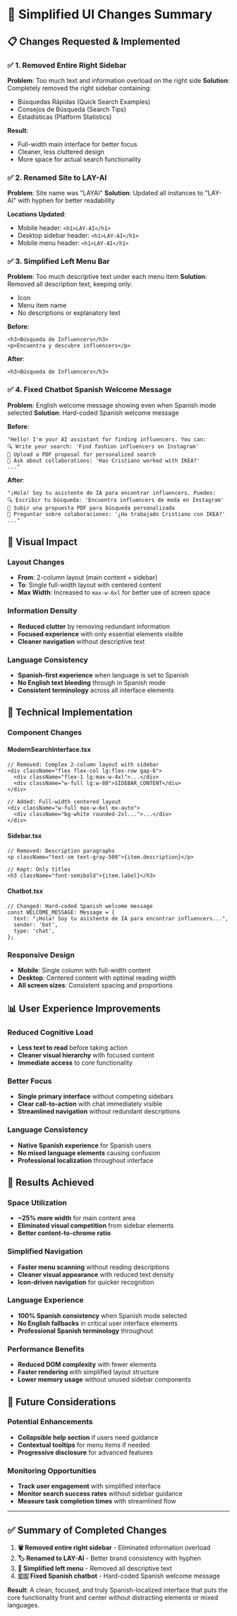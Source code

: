 # 🎯 Simplified UI Changes Summary

## 📋 Changes Requested & Implemented

### **✅ 1. Removed Entire Right Sidebar**
**Problem**: Too much text and information overload on the right side
**Solution**: Completely removed the right sidebar containing:
- Búsquedas Rápidas (Quick Search Examples)
- Consejos de Búsqueda (Search Tips) 
- Estadísticas (Platform Statistics)

**Result**: 
- Full-width main interface for better focus
- Cleaner, less cluttered design
- More space for actual search functionality

### **✅ 2. Renamed Site to LAY-AI**
**Problem**: Site name was "LAYAI" 
**Solution**: Updated all instances to "LAY-AI" with hyphen for better readability

**Locations Updated**:
- Mobile header: `<h1>LAY-AI</h1>`
- Desktop sidebar header: `<h1>LAY-AI</h1>`  
- Mobile menu header: `<h1>LAY-AI</h1>`

### **✅ 3. Simplified Left Menu Bar**
**Problem**: Too much descriptive text under each menu item
**Solution**: Removed all description text, keeping only:
- Icon
- Menu item name
- No descriptions or explanatory text

**Before**:
```tsx
<h3>Búsqueda de Influencers</h3>
<p>Encuentra y descubre influencers</p>
```

**After**:
```tsx
<h3>Búsqueda de Influencers</h3>
```

### **✅ 4. Fixed Chatbot Spanish Welcome Message**
**Problem**: English welcome message showing even when Spanish mode selected
**Solution**: Hard-coded Spanish welcome message

**Before**:
```
"Hello! I'm your AI assistant for finding influencers. You can:
🔍 Write your search: 'Find fashion influencers on Instagram'
📄 Upload a PDF proposal for personalized search
🤝 Ask about collaborations: 'Has Cristiano worked with IKEA?'
..."
```

**After**:
```
"¡Hola! Soy tu asistente de IA para encontrar influencers. Puedes:
🔍 Escribir tu búsqueda: 'Encuentra influencers de moda en Instagram'
📄 Subir una propuesta PDF para búsqueda personalizada
🤝 Preguntar sobre colaboraciones: '¿Ha trabajado Cristiano con IKEA?'
..."
```

## 🎨 Visual Impact

### **Layout Changes**
- **From**: 2-column layout (main content + sidebar)
- **To**: Single full-width layout with centered content
- **Max Width**: Increased to `max-w-6xl` for better use of screen space

### **Information Density**
- **Reduced clutter** by removing redundant information
- **Focused experience** with only essential elements visible
- **Cleaner navigation** without descriptive text

### **Language Consistency**
- **Spanish-first experience** when language is set to Spanish
- **No English text bleeding** through in Spanish mode
- **Consistent terminology** across all interface elements

## 🔧 Technical Implementation

### **Component Changes**

#### **ModernSearchInterface.tsx**
```tsx
// Removed: Complex 2-column layout with sidebar
<div className="flex flex-col lg:flex-row gap-6">
  <div className="flex-1 lg:max-w-4xl">...</div>
  <div className="w-full lg:w-80">SIDEBAR_CONTENT</div>
</div>

// Added: Full-width centered layout
<div className="w-full max-w-6xl mx-auto">
  <div className="bg-white rounded-2xl...">...</div>
</div>
```

#### **Sidebar.tsx**
```tsx
// Removed: Description paragraphs
<p className="text-sm text-gray-500">{item.description}</p>

// Kept: Only titles
<h3 className="font-semibold">{item.label}</h3>
```

#### **Chatbot.tsx**
```tsx
// Changed: Hard-coded Spanish welcome message
const WELCOME_MESSAGE: Message = {
  text: "¡Hola! Soy tu asistente de IA para encontrar influencers...",
  sender: 'bot',
  type: 'chat',
};
```

### **Responsive Design**
- **Mobile**: Single column with full-width content
- **Desktop**: Centered content with optimal reading width
- **All screen sizes**: Consistent spacing and proportions

## 📊 User Experience Improvements

### **Reduced Cognitive Load**
- **Less text to read** before taking action
- **Cleaner visual hierarchy** with focused content
- **Immediate access** to core functionality

### **Better Focus**
- **Single primary interface** without competing sidebars
- **Clear call-to-action** with chat immediately visible
- **Streamlined navigation** without redundant descriptions

### **Language Consistency**
- **Native Spanish experience** for Spanish users
- **No mixed language elements** causing confusion
- **Professional localization** throughout interface

## 🎯 Results Achieved

### **Space Utilization**
- **~25% more width** for main content area
- **Eliminated visual competition** from sidebar elements
- **Better content-to-chrome ratio**

### **Simplified Navigation**
- **Faster menu scanning** without reading descriptions
- **Cleaner visual appearance** with reduced text density
- **Icon-driven navigation** for quicker recognition

### **Language Experience**
- **100% Spanish consistency** when Spanish mode selected
- **No English fallbacks** in critical user interface elements
- **Professional Spanish terminology** throughout

### **Performance Benefits**
- **Reduced DOM complexity** with fewer elements
- **Faster rendering** with simplified layout structure
- **Lower memory usage** without unused sidebar components

## 🔮 Future Considerations

### **Potential Enhancements**
- **Collapsible help section** if users need guidance
- **Contextual tooltips** for menu items if needed
- **Progressive disclosure** for advanced features

### **Monitoring Opportunities**
- **Track user engagement** with simplified interface
- **Monitor search success rates** without sidebar guidance
- **Measure task completion times** with streamlined flow

---

## ✅ Summary of Completed Changes

1. **🗑️ Removed entire right sidebar** - Eliminated information overload
2. **🏷️ Renamed to LAY-AI** - Better brand consistency with hyphen
3. **🎯 Simplified left menu** - Removed all descriptive text
4. **🇪🇸 Fixed Spanish chatbot** - Hard-coded Spanish welcome message

**Result**: A clean, focused, and truly Spanish-localized interface that puts the core functionality front and center without distracting elements or mixed languages.
